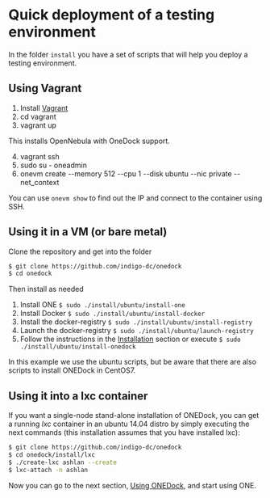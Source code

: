 # Quick deployment of a testing environment
In the folder ```install``` you have a set of scripts that will help you deploy a testing environment.

## Using Vagrant

1. Install [Vagrant](http://vagrantup.com/)
2. cd vagrant
3. vagrant up

This installs OpenNebula with OneDock support.

4. vagrant ssh
5. sudo su - oneadmin
6. onevm create --memory 512 --cpu 1 --disk ubuntu --nic private --net_context

You can use `onevm show` to find out the IP and connect to the container using SSH.

## Using it in a VM (or bare metal)

Clone the repository and get into the folder
```bash
$ git clone https://github.com/indigo-dc/onedock
$ cd onedock
```

Then install as needed

1. Install ONE ` $ sudo ./install/ubuntu/install-one `
2. Install Docker ` $ sudo ./install/ubuntu/install-docker `
3. Install the docker-registry ` $ sudo ./install/ubuntu/install-registry `
4. Launch the docker-registry ` $ sudo ./install/ubuntu/launch-registry `
5. Follow the instructions in the [Installation](https://indigo-dc.gitbooks.io/onedock/content/doc/install.html) section or execute ` $ sudo ./install/ubuntu/install-onedock `

In this example we use the ubuntu scripts, but be aware that there are also scripts to install ONEDock in CentOS7.

## Using it into a lxc container

If you want a single-node stand-alone installation of ONEDock, you can get a running _lxc_ container in an ubuntu 14.04 distro by simply executing the next commands (this installation assumes that you have installed lxc):

```bash
$ git clone https://github.com/indigo-dc/onedock
$ cd onedock/install/lxc
$ ./create-lxc ashlan --create
$ lxc-attach -n ashlan
```

Now you can go to the next section, [Using ONEDock](https://indigo-dc.gitbooks.io/onedock/content/doc/using-onedock.html), and start using ONE.
